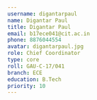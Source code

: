 ```yaml
---
username: digantarpaul
name: Digantar Paul
title: Digantar Paul
email: b17ece041@cit.ac.in
phone: 8876044554
avatar: digantarpaul.jpg
role: Chief Coordinator
type: core
roll: GAU-C-17/041
branch: ECE
education: B.Tech
priority: 10
---
```


